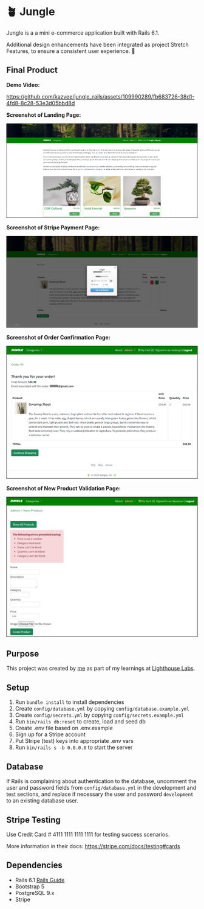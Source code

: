 # 🪴 Jungle 

Jungle is a a mini e-commerce application built with Rails 6.1.

Additional design enhancements have been integrated as project Stretch Features, to ensure a consistent user experience. 🌿

## Final Product

**Demo Video:**

https://github.com/kazvee/jungle_rails/assets/109990289/fb683726-38d1-4fd8-8c28-53e3d05bbd8d

**Screenshot of Landing Page:**

![Landing Page View](app/assets/images/readme/Landing_Page_Screenshot.png)

**Screenshot of Stripe Payment Page:**  

![Stripe Payment Page](app/assets/images/readme/Stripe_Payment_Screenshot.png)

**Screenshot of Order Confirmation Page:**  

![Order Confirmation Page](app/assets/images/readme/Order_Confirmation_Screenshot.png)

**Screenshot of New Product Validation Page:**  

![New Product Validation Page](app/assets/images/readme/New_Product_Validation_Screenshot.png)

## Purpose

This project was created by [me](https://github.com/kazvee) as part of my learnings at [Lighthouse Labs](https://www.lighthouselabs.ca/en/web-development-flex-program).

## Setup

1. Run `bundle install` to install dependencies
2. Create `config/database.yml` by copying `config/database.example.yml`
3. Create `config/secrets.yml` by copying `config/secrets.example.yml`
4. Run `bin/rails db:reset` to create, load and seed db
5. Create .env file based on .env.example
6. Sign up for a Stripe account
7. Put Stripe (test) keys into appropriate .env vars
8. Run `bin/rails s -b 0.0.0.0` to start the server

## Database

If Rails is complaining about authentication to the database, uncomment the user and password fields from `config/database.yml` in the development and test sections, and replace if necessary the user and password `development` to an existing database user.

## Stripe Testing

Use Credit Card # 4111 1111 1111 1111 for testing success scenarios.

More information in their docs: <https://stripe.com/docs/testing#cards>

## Dependencies

- Rails 6.1 [Rails Guide](http://guides.rubyonrails.org/v6.1/)
- Bootstrap 5
- PostgreSQL 9.x
- Stripe

